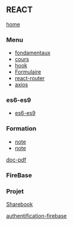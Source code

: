 ## REACT

[home](../../index-js.md)

### Menu

- [fondamentaux](formation/n0.react-fondamentaux.md)
- [cours](formation/n1-react-cours.md)
- [hook](formation/hook.md)
- [Formulaire](formation/cours/formulaire.md)
- [react-router](formation/cours/react-router.md)
- [axios](formation/cours/axios.md)

### es6-es9

- <a href="../es6-es9/es6-es9.md" target="_blank">es6-es9</a>

### Formation

- [note](./formation/orsys/notes.md)
- [note](./formation/orsys/notes-jours2.md.md)

<a href="./formation/orsys/1.Introduction-SUPPORT-COURS.pdf" target="_blank">doc-pdf</a>

### FireBase

### Projet

[Sharebook](./projet/ProjetSharebook/index-project-sharebook.md)

[authentification-firebase](./projet/ProjetAuthFirebase/projet-auth-firebase.md)
